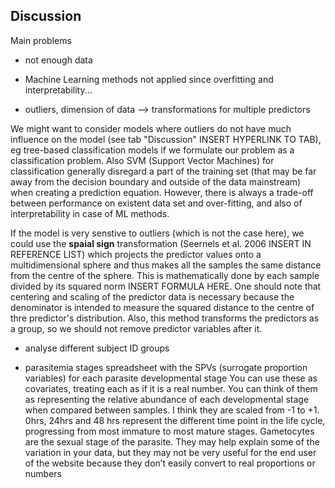 ## Discussion

Main problems

- not enough data

- Machine Learning methods not applied since overfitting and interpretability...

- outliers, dimension of data
--> transformations for multiple predictors

We might want to consider models where outliers do not have much influence on the model (see tab "Discussion" INSERT HYPERLINK TO TAB), eg tree-based classification models if we formulate our problem as a classification problem. Also SVM (Support Vector Machines) for classification generally disregard a part of the training set (that may be far away from the decision boundary and outside of the data mainstream) when creating a prediction equation. However, there is always a trade-off between performance on existent data set and over-fitting, and also of interpretability in case of ML methods.

If the model is very senstive to outliers (which is not the case here), we could use the __spaial sign__ transformation (Seernels et al. 2006 INSERT IN REFERENCE LIST) which projects the predictor values onto a multidimensional sphere and thus makes all the samples the same distance from the centre of the sphere. This is mathematically done by each sample divided by its squared norm INSERT FORMULA HERE. One should note that centering and scaling of the predictor data is necessary because the denominator is intended to measure the squared distance to the centre of thre predictor's distribution. Also, this method transforms the predictors as a group, so we should not remove predictor variables after it. 

- analyse different subject ID groups


- parasitemia stages
spreadsheet with the SPVs (surrogate proportion variables) for each parasite developmental stage
You can use these as covariates, treating each as if it is a real number. You can think of them as representing the relative abundance of each developmental stage when compared between samples. I think they are scaled from -1 to +1.
0hrs, 24hrs and 48 hrs represent the different time point in the life cycle, progressing from most immature to most mature stages. Gametocytes are the sexual stage of the parasite.
They may help explain some of the variation in your data, but they may not be very useful for the end user of the website because they don’t easily convert to real proportions or numbers

 
 